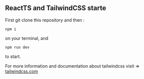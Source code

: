 ## ReactTS and TailwindCSS starte
First git clone this repository and then :
```
npm i
```
on your terminal, and
```
npm run dev
```
to start.

For more information and documentation about tailwindcss visit => [tailwindcss.com](https://tailwindcss.com/docs)